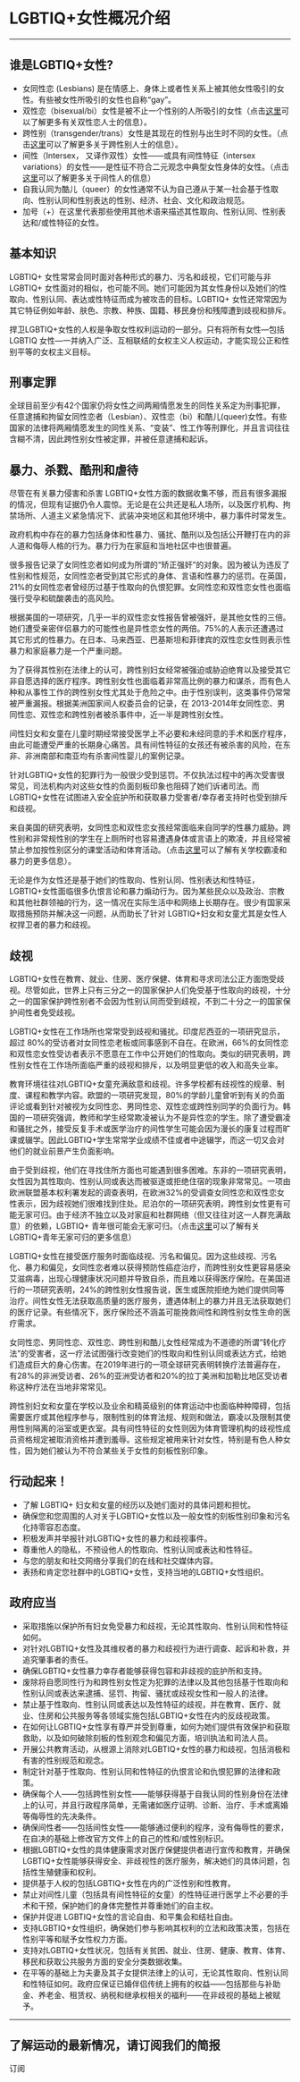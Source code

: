 # LGBTIQ+女性概况介绍

---

## 谁是LGBTIQ+女性?

- 女同性恋 (Lesbians) 是在情感上、身体上或者性关系上被其他女性吸引的女性。有些被女性所吸引的女性也自称“gay”。
- 双性恋（bisexual/bi）女性是被不止一个性别的人所吸引的女性（点击[这里](https://www.unfe.org/wp-content/uploads/2018/09/Bisexual_Facsheet_English.pdf)可以了解更多有关双性恋人士的信息）。
- 跨性别（transgender/trans）女性是其现在的性别与出生时不同的女性。（点击[这里](https://www.unfe.org/wp-content/uploads/2017/05/UNFE-Transgender.pdf)可以了解更多关于跨性别人士的信息）。
- 间性（Intersex， 又译作双性）女性——或具有间性特征（intersex variations）的女性——是性征不符合二元观念中典型女性身体的女性。（点击[这里](https://www.unfe.org/wp-content/uploads/2018/10/Intersex-English.pdf)可以了解更多关于间性人的信息）
- 自我认同为酷儿（queer）的女性通常不认为自己遵从于某一社会基于性取向、性别认同和性别表达的性别、经济、社会、文化和政治规范。
- 加号（+）在这里代表那些使用其他术语来描述其性取向、性别认同、性别表达和/或性特征的女性。

## 基本知识

LGBTIQ+ 女性常常会同时面对各种形式的暴力、污名和歧视，它们可能与非LGBTIQ+ 女性面对的相似，也可能不同。她们可能因为其女性身份以及她们的性取向、性别认同、表达或性特征而成为被攻击的目标。LGBTIQ+ 女性还常常因为其它特征例如年龄、肤色、宗教、种族、国籍、移民身份和残障遭到歧视和排斥。

捍卫LGBTIQ+女性的人权是争取女性权利运动的一部分。只有将所有女性—包括LGBTIQ 女性—一并纳入广泛、互相联结的女权主义人权运动，才能实现公正和性别平等的女权主义目标。

## 刑事定罪

全球目前至少有42个国家仍将女性之间两厢情愿发生的同性关系定为刑事犯罪，任意逮捕和拘留女同性恋者（Lesbian）、双性恋（bi）和酷儿(queer)女性。有些国家的法律将两厢情愿发生的同性关系、“变装”、性工作等刑罪化，并且言词往往含糊不清，因此跨性别女性被定罪，并被任意逮捕和起诉。

## 暴力、杀戮、酷刑和虐待

尽管在有关暴力侵害和杀害 LGBTIQ+女性方面的数据收集不够，而且有很多漏报的情况，但现有证据仍令人震惊。无论是在公共还是私人场所，以及医疗机构、拘禁场所、人道主义紧急情况下、武装冲突地区和其他环境中，暴力事件时常发生。

政府机构中存在的暴力包括身体和性暴力、骚扰、酷刑以及包括公开鞭打在内的非人道和侮辱人格的行为。暴力行为在家庭和当地社区中也很普遍。

很多报告记录了女同性恋者如何成为所谓的“矫正强奸”的对象。因为被认为违反了性别和性规范，女同性恋者受到其它形式的身体、言语和性暴力的惩罚。在英国，21%的女同性恋者曾经历过基于性取向的仇恨犯罪。女同性恋和双性恋女性也面临强行受孕和硫酸袭击的高风险。

根据美国的一项研究，几乎一半的双性恋女性报告曾被强奸，是其他女性的三倍。她们遭受亲密伴侣暴力的可能性也是异性恋女性的两倍。75%的人表示还遭遇过其它形式的性暴力。在日本、马来西亚、巴基斯坦和菲律宾的双性恋女性则表示性暴力和家庭暴力是一个严重问题。

为了获得其性别在法律上的认可，跨性别妇女经常被强迫或胁迫绝育以及接受其它非自愿选择的医疗程序。跨性别女性也面临着非常高比例的暴力和谋杀，而有色人种和从事性工作的跨性别女性尤其处于危险之中。由于性别误判，这类事件仍常常被严重漏报。根据美洲国家间人权委员会的记录，在 2013-2014年女同性恋、男同性恋、双性恋和跨性别者被杀事件中，近一半是跨性别女性。

间性妇女和女童在儿童时期经常接受医学上不必要和未经同意的手术和医疗程序，由此可能遭受严重的长期身心痛苦。具有间性特征的女孩还有被杀害的风险，在东非、非洲南部和南亚均有杀害间性婴儿的案例记录。

针对LGBTIQ+女性的犯罪行为一般很少受到惩罚。不仅执法过程中的再次受害很常见，司法机构内对这些女性的负面刻板印象也阻碍了她们诉诸司法。而LGBTIQ+女性在试图进入安全庇护所和获取暴力受害者/幸存者支持时也受到排斥和歧视。

来自美国的研究表明，女同性恋和双性恋女孩经常面临来自同学的性暴力威胁。跨性别和非常规性别的学生在上厕所时也容易遭遇身体或言语上的欺凌，并且经常被禁止参加按性别区分的课堂活动和体育活动。（点击[这里](https://www.unfe.org/wp-content/uploads/2017/05/Bullying-and-Violence-in-School.pdf)可以了解有关学校霸凌和暴力的更多信息）。

无论是作为女性还是基于她们的性取向、性别认同、性别表达和性特征，LGBTIQ+女性面临很多仇恨言论和暴力煽动行为。因为某些民众以及政治、宗教和其他社群领袖的行为，这一情况在实际生活中和网络上长期存在。很少有国家采取措施预防并解决这一问题，从而助长了针对 LGBTIQ+妇女和女童尤其是女性人权捍卫者的暴力和歧视。

## 歧视

LGBTIQ+女性在教育、就业、住房、医疗保健、体育和寻求司法公正方面饱受歧视。尽管如此，世界上只有三分之一的国家保护人们免受基于性取向的歧视，十分之一的国家保护跨性别者不会因为性别认同而受到歧视，不到二十分之一的国家保护间性者免受歧视。

LGBTIQ+女性在工作场所也常常受到歧视和骚扰。印度尼西亚的一项研究显示，超过 80%的受访者对女同性恋老板或同事感到不自在。在欧洲，66%的女同性恋和双性恋女性受访者表示不愿意在工作中公开她们的性取向。类似的研究表明，跨性别女性在工作场所面临严重的歧视和排斥，以及明显更低的收入和高失业率。

教育环境往往对LGBTIQ+女童充满敌意和歧视。许多学校都有歧视性的规章、制度、课程和教学内容。欧盟的一项研究发现，80%的学龄儿童曾听到有关的负面评论或看到针对被视为女同性恋、男同性恋、双性恋或跨性别同学的负面行为。韩国的一项研究强调，教师和学生经常欺凌被认为不是异性恋的学生。除了遭受霸凌和骚扰之外，接受反复手术或医学治疗的间性学生可能会因为漫长的康复过程而旷课或辍学。因此LGBTIQ+学生常常学业成绩不佳或者中途辍学，而这一切又会对他们的就业前景产生负面影响。

由于受到歧视，他们在寻找住所方面也可能遇到很多困难。东非的一项研究表明，女性因为其性取向、性别认同或表达而被驱逐或拒绝住宿的现象非常常见。一项由欧洲联盟基本权利署发起的调查表明，在欧洲32%的受调查女同性恋和双性恋女性表示，因为歧视她们很难找到住处。尼泊尔的一项研究表明，跨性别女性更有可能无家可归。由于经济不独立以及对家庭和社群网络（但又往往对这一人群充满敌意）的依赖，LGBTIQ+ 青年很可能会无家可归。（点击[这里](https://www.unfe.org/wp-content/uploads/2020/12/ENGLISH-Youth-Homelessness-FINAL-V2.pdf)可以了解有关LGBTIQ+青年无家可归的更多信息）

LGBTIQ+女性在接受医疗服务时面临歧视、污名和偏见。因为这些歧视、污名化、暴力和偏见，女同性恋者难以获得预防性癌症治疗，而跨性别女性更容易感染艾滋病毒，出现心理健康状况问题并导致自杀，而且难以获得医疗保险。在美国进行的一项研究表明，24%的跨性别女性报告说，医生或医院拒绝为她们提供同等治疗。间性女性无法获取高质量的医疗服务，遭遇体制上的暴力并且无法获取她们的医疗记录。有些情况下，医疗保险还不涵盖可能挽救间性和跨性别女性生命的医疗需求。

女同性恋、男同性恋、双性恋、跨性别和酷儿女性经常成为不道德的所谓“转化疗法”的受害者，这一疗法试图强行改变她们的性取向和性别认同或表达方式，给她们造成巨大的身心伤害。在2019年进行的一项全球研究表明转换疗法普遍存在，有28%的非洲受访者、26%的亚洲受访者和20%的拉丁美洲和加勒比地区受访者称这种疗法在当地非常常见。

跨性别妇女和女童在学校以及业余和精英级别的体育运动中也面临种种障碍，包括需要医疗或其他程序参与，限制性别的体育法规、规则和做法，霸凌以及限制其使用性别隔离的浴室或更衣室。具有间性特征的女性则因为体育管理机构的歧视性成员资格规定被取消资格并遭到羞辱。这些规定被用来针对女性，特别是有色人种女性，因为她们被认为不符合某些关于女性的刻板性别印象。

## 行动起来！

- 了解 LGBTIQ+ 妇女和女童的经历以及她们面对的具体问题和担忧。
- 确保您和您周围的人对关于LGBTIQ+女性以及一般女性的刻板性别印象和污名化持零容忍态度。
- 积极发声并举报针对LGBTIQ+女性的暴力和歧视事件。
- 尊重他人的隐私，不预设他人的性取向、性别认同或表达和性特征。
- 与您的朋友和社交网络分享我们的在线和社交媒体内容。
- 表扬和肯定您社群中的LGBTIQ+女性，支持当地的LGBTIQ+女性组织。

## 政府应当

- 采取措施以保护所有妇女免受暴力和歧视，无论其性取向、性别认同和性特征如何。
- 对针对LGBTIQ+女性及其维权者的暴力和歧视行为进行调查、起诉和补救，并追究肇事者的责任。
- 确保LGBTIQ+女性暴力幸存者能够获得包容和非歧视的庇护所和支持。
- 废除将自愿同性行为和跨性别女性定为犯罪的法律以及其他包括基于性取向和性别认同或表达来逮捕、惩罚、拘留、骚扰或歧视女性和一般人的法律。
- 禁止基于性取向、性别认同或表达以及性特征的歧视，并在教育、医疗、就业、住房和公共服务等各领域实施包括LGBTIQ+女性在内的反歧视政策。
- 在如何让LGBTIQ+女性享有尊严并受到尊重，如何为她们提供有效保护和获取救助，以及如何破除刻板的性别观念和偏见方面，培训执法和司法人员。
- 开展公共教育活动，从根源上消除对LGBTIQ+女性的暴力和歧视，包括消极和有害的性别规范和观念。
- 制定针对基于性取向、性别认同和性特征的仇恨言论和仇恨犯罪的法律和政策。
- 确保每个人——包括跨性别女性——能够获得基于自我认同的性别身份在法律上的认可，并且行政程序简单，无需诸如医疗证明、诊断、治疗、手术或离婚等侮辱性的先决条件。
- 确保间性者——包括间性女性——能够通过便利的程序，没有侮辱性的要求，在自决的基础上修改官方文件上的自己的性和/或性别标识。
- 根据LGBTIQ+女性的具体健康需求对医疗保健提供者进行宣传和教育，并确保LGBTIQ+女性能够获得安全、非歧视性的医疗服务，解决她们的具体问题，包括性生殖健康和权利。
- 提供基于人权的包括LGBTIQ+女性在内的广泛性别和性教育。
- 禁止对间性儿童（包括具有间性特征的女童）的性特征进行医学上不必要的手术和干预，保护她们的身体完整性并尊重她们的自主权。
- 保护并促进 LGBTIQ+女性的言论自由、和平集会和结社自由。
- 支持LGBTIQ+女性组织，确保她们参与影响其权利的立法和政策决策，包括在性别平等和赋予女性权力方面。
- 支持对LGBTIQ+女性状况，包括有关贫困、就业、住房、健康、教育、体育、移民和获取公共服务方面的安全分类数据收集。
- 在平等的基础上为夫妻及其子女提供法律上的认可，无论其性取向、性别认同和性特征如何。政府应保证已婚伴侣传统上拥有的权益——包括那些与补助金、养老金、租赁权、纳税和继承权相关的福利——在非歧视的基础上被赋予。

---

## 了解运动的最新情况，请订阅我们的简报

订阅